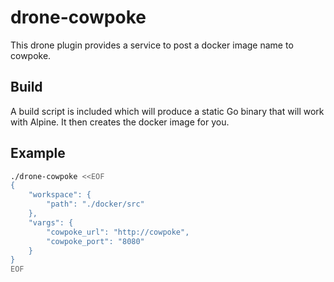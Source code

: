 drone-cowpoke
=============

This drone plugin provides a service to post a docker image name to cowpoke.

## Build
A build script is included which will produce a static Go binary that will work with Alpine. It then creates the docker image for you.

## Example

```sh
./drone-cowpoke <<EOF
{
	"workspace": {
		"path": "./docker/src"
	},
	"vargs": {
		"cowpoke_url": "http://cowpoke",
		"cowpoke_port": "8080"
	}
}
EOF
```
